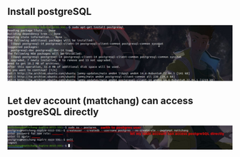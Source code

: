 ## **Install postgreSQL**

![Alt install postgreSQL](pic/01.jpg)

## **Let dev account (mattchang) can access postgreSQL directly**

![Alt let dev acc can access postgreSQL](pic/02.jpg)
